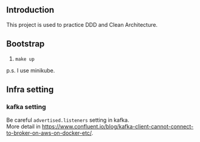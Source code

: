 ## Introduction

This project is used to practice DDD and Clean Architecture.  

## Bootstrap

1. `make up`

p.s. I use minikube.

## Infra setting

### kafka setting

Be careful `advertised.listeners` setting in kafka.  
More detail in https://www.confluent.io/blog/kafka-client-cannot-connect-to-broker-on-aws-on-docker-etc/.  